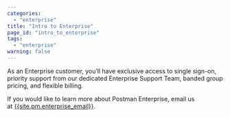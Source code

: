 ```yaml
---
categories:
  - "enterprise"
title: "Intro to Enterprise"
page_id: "intro_to_enterprise"
tags: 
  - "enterprise"
warning: false
---
```


As an Enterprise customer, you’ll have exclusive access to single sign-on, priority support from our dedicated Enterprise Support Team, banded group pricing, and flexible billing. 

If you would like to learn more about Postman Enterprise, email us at [{{site.pm.enterprise_email}}](mailto:{{site.pm.enterprise_email}}). 
